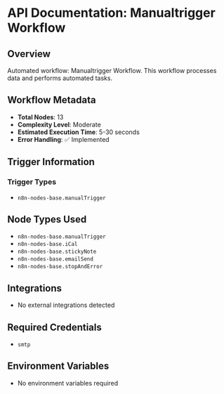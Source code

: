 # API Documentation: Manualtrigger Workflow

## Overview
Automated workflow: Manualtrigger Workflow. This workflow processes data and performs automated tasks.

## Workflow Metadata
- **Total Nodes**: 13
- **Complexity Level**: Moderate
- **Estimated Execution Time**: 5-30 seconds
- **Error Handling**: ✅ Implemented

## Trigger Information
### Trigger Types
- `n8n-nodes-base.manualTrigger`

## Node Types Used
- `n8n-nodes-base.manualTrigger`
- `n8n-nodes-base.iCal`
- `n8n-nodes-base.stickyNote`
- `n8n-nodes-base.emailSend`
- `n8n-nodes-base.stopAndError`

## Integrations
- No external integrations detected

## Required Credentials
- `smtp`

## Environment Variables
- No environment variables required

